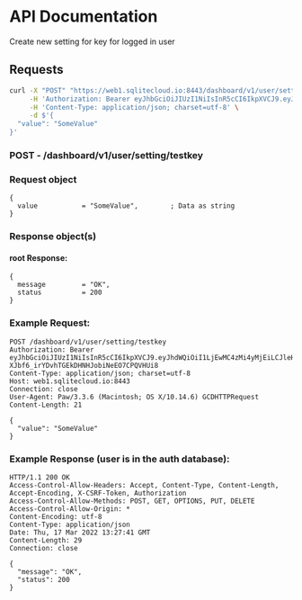 # API Documentation

Create new setting for key for logged in user

## Requests

```sh
curl -X "POST" "https://web1.sqlitecloud.io:8443/dashboard/v1/user/setting/testkey" \
     -H 'Authorization: Bearer eyJhbGciOiJIUzI1NiIsInR5cCI6IkpXVCJ9.eyJhdWQiOiI1LjEwMC4zMi4yMjEiLCJleHAiOjE2NDc1NTI5OTUsImp0aSI6IjEiLCJpYXQiOjE2NDc1MjI5OTUsImlzcyI6IlNRTGl0ZSBDbG91ZCBXZWIgU2VydmVyIiwibmJmIjoxNjQ3NTIyOTk1LCJzdWIiOiJzcWxpdGVjbG91ZC5pbyJ9.SaOn2-XJbf6_irYDvhTGEkDHNHJobiNeEO7CPQVHUi8' \
     -H 'Content-Type: application/json; charset=utf-8' \
     -d $'{
  "value": "SomeValue"
}'
```

### **POST** - /dashboard/v1/user/setting/testkey

### Request object

```code
{
  value           = "SomeValue",        ; Data as string
}
```

### Response object(s)

#### root Response:

```code
{
  message         = "OK",
  status          = 200
}
```

### Example Request:

```
POST /dashboard/v1/user/setting/testkey
Authorization: Bearer eyJhbGciOiJIUzI1NiIsInR5cCI6IkpXVCJ9.eyJhdWQiOiI1LjEwMC4zMi4yMjEiLCJleHAiOjE2NDc1NTI5OTUsImp0aSI6IjEiLCJpYXQiOjE2NDc1MjI5OTUsImlzcyI6IlNRTGl0ZSBDbG91ZCBXZWIgU2VydmVyIiwibmJmIjoxNjQ3NTIyOTk1LCJzdWIiOiJzcWxpdGVjbG91ZC5pbyJ9.SaOn2-XJbf6_irYDvhTGEkDHNHJobiNeEO7CPQVHUi8
Content-Type: application/json; charset=utf-8
Host: web1.sqlitecloud.io:8443
Connection: close
User-Agent: Paw/3.3.6 (Macintosh; OS X/10.14.6) GCDHTTPRequest
Content-Length: 21

{
  "value": "SomeValue"
}
```

### Example Response (user is in the auth database):

```
HTTP/1.1 200 OK
Access-Control-Allow-Headers: Accept, Content-Type, Content-Length, Accept-Encoding, X-CSRF-Token, Authorization
Access-Control-Allow-Methods: POST, GET, OPTIONS, PUT, DELETE
Access-Control-Allow-Origin: *
Content-Encoding: utf-8
Content-Type: application/json
Date: Thu, 17 Mar 2022 13:27:41 GMT
Content-Length: 29
Connection: close

{
  "message": "OK",
  "status": 200
}
```